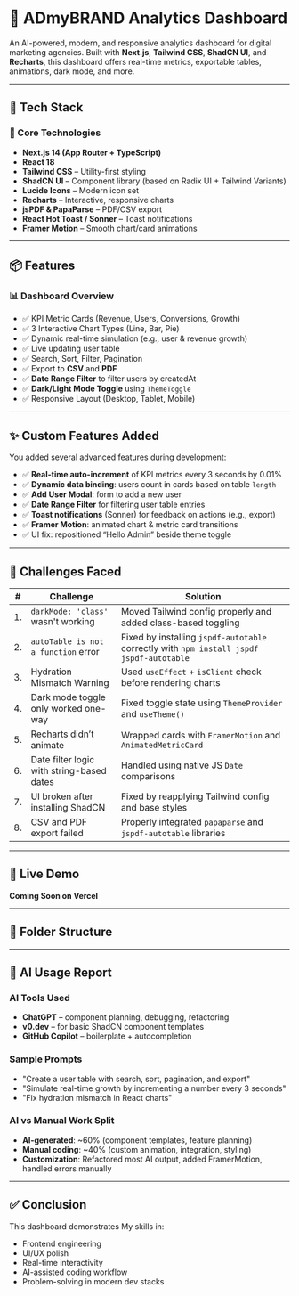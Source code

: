 # 🚀 ADmyBRAND Analytics Dashboard

An AI-powered, modern, and responsive analytics dashboard for digital marketing agencies. Built with **Next.js**, **Tailwind CSS**, **ShadCN UI**, and **Recharts**, this dashboard offers real-time metrics, exportable tables, animations, dark mode, and more.

---

## 🔧 Tech Stack

### 🚀 Core Technologies
- **Next.js 14 (App Router + TypeScript)**
- **React 18**
- **Tailwind CSS** – Utility-first styling
- **ShadCN UI** – Component library (based on Radix UI + Tailwind Variants)
- **Lucide Icons** – Modern icon set
- **Recharts** – Interactive, responsive charts
- **jsPDF & PapaParse** – PDF/CSV export
- **React Hot Toast / Sonner** – Toast notifications
- **Framer Motion** – Smooth chart/card animations

---

## 📦 Features

### 📊 Dashboard Overview
- ✅ KPI Metric Cards (Revenue, Users, Conversions, Growth)
- ✅ 3 Interactive Chart Types (Line, Bar, Pie)
- ✅ Dynamic real-time simulation (e.g., user & revenue growth)
- ✅ Live updating user table
- ✅ Search, Sort, Filter, Pagination
- ✅ Export to **CSV** and **PDF**
- ✅ **Date Range Filter** to filter users by createdAt
- ✅ **Dark/Light Mode Toggle** using `ThemeToggle`
- ✅ Responsive Layout (Desktop, Tablet, Mobile)

---

## ✨ Custom Features Added

You added several advanced features during development:
- ✅ **Real-time auto-increment** of KPI metrics every 3 seconds by 0.01%
- ✅ **Dynamic data binding**: users count in cards based on table `length`
- ✅ **Add User Modal**: form to add a new user
- ✅ **Date Range Filter** for filtering user table entries
- ✅ **Toast notifications** (Sonner) for feedback on actions (e.g., export)
- ✅ **Framer Motion**: animated chart & metric card transitions
- ✅ UI fix: repositioned “Hello Admin” beside theme toggle

---

## 🧠 Challenges Faced

| #  | Challenge | Solution |
|----|-----------|----------|
| 1. | `darkMode: 'class'` wasn't working | Moved Tailwind config properly and added class-based toggling |
| 2. | `autoTable is not a function` error | Fixed by installing `jspdf-autotable` correctly with `npm install jspdf jspdf-autotable` |
| 3. | Hydration Mismatch Warning | Used `useEffect` + `isClient` check before rendering charts |
| 4. | Dark mode toggle only worked one-way | Fixed toggle state using `ThemeProvider` and `useTheme()` |
| 5. | Recharts didn’t animate | Wrapped cards with `FramerMotion` and `AnimatedMetricCard` |
| 6. | Date filter logic with string-based dates | Handled using native JS `Date` comparisons |
| 7. | UI broken after installing ShadCN | Fixed by reapplying Tailwind config and base styles |
| 8. | CSV and PDF export failed | Properly integrated `papaparse` and `jspdf-autotable` libraries |

---
 
 

## 🔗 Live Demo

**Coming Soon on Vercel**

---

## 📁 Folder Structure


---

## 🧪 AI Usage Report

### AI Tools Used
- **ChatGPT** – component planning, debugging, refactoring
- **v0.dev** – for basic ShadCN component templates
- **GitHub Copilot** – boilerplate + autocompletion

### Sample Prompts
- "Create a user table with search, sort, pagination, and export"
- "Simulate real-time growth by incrementing a number every 3 seconds"
- "Fix hydration mismatch in React charts"

### AI vs Manual Work Split
- **AI-generated**: ~60% (component templates, feature planning)
- **Manual coding**: ~40% (custom animation, integration, styling)
- **Customization**: Refactored most AI output, added FramerMotion, handled errors manually

---

## ✅ Conclusion

This dashboard demonstrates My skills in:
- Frontend engineering
- UI/UX polish
- Real-time interactivity
- AI-assisted coding workflow
- Problem-solving in modern dev stacks

 

